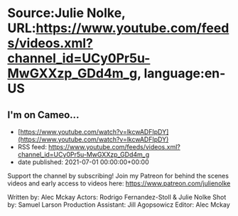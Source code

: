 # Source:Julie Nolke, URL:https://www.youtube.com/feeds/videos.xml?channel_id=UCy0Pr5u-MwGXXzp_GDd4m_g, language:en-US

## I'm on Cameo...
 - [https://www.youtube.com/watch?v=lkcwADFIpDY](https://www.youtube.com/watch?v=lkcwADFIpDY)
 - RSS feed: https://www.youtube.com/feeds/videos.xml?channel_id=UCy0Pr5u-MwGXXzp_GDd4m_g
 - date published: 2021-07-01 00:00:00+00:00

Support the channel by subscribing! 
Join my Patreon for behind the scenes videos and early access to videos here: https://www.patreon.com/julienolke

Written by: Alec Mckay
Actors: Rodrigo Fernandez-Stoll & Julie Nolke
Shot by: Samuel Larson
Production Assistant: Jill Agopsowicz
Editor: Alec Mckay

